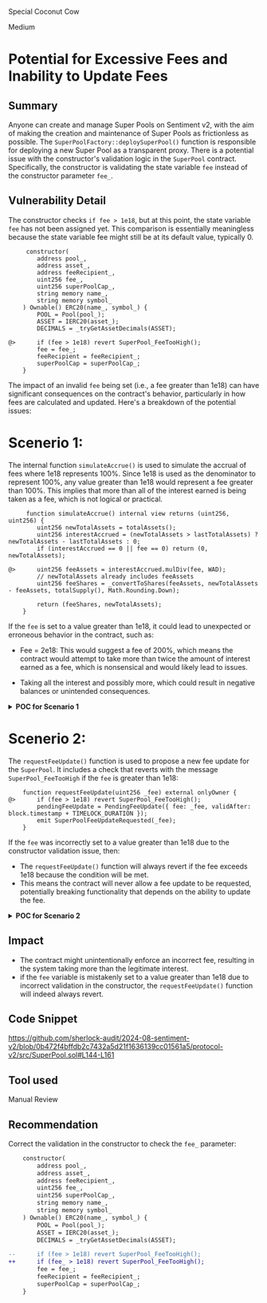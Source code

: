 Special Coconut Cow

Medium

# Potential for Excessive Fees and Inability to Update Fees

## Summary
Anyone can create and manage Super Pools on Sentiment v2, with the aim of making the creation and maintenance of Super Pools as frictionless as possible. The `SuperPoolFactory::deploySuperPool()` function is responsible for deploying a new Super Pool as a transparent proxy. There is a potential issue with the constructor's validation logic in the `SuperPool` contract. Specifically, the constructor is validating the state variable `fee` instead of the constructor parameter `fee_`.

## Vulnerability Detail
The constructor checks `if fee > 1e18`, but at this point, the state variable `fee` has not been assigned yet. This comparison is essentially meaningless because the state variable fee might still be at its default value, typically 0.
```solidity
     constructor(
        address pool_,
        address asset_,
        address feeRecipient_,
        uint256 fee_,
        uint256 superPoolCap_,
        string memory name_,
        string memory symbol_
    ) Ownable() ERC20(name_, symbol_) {
        POOL = Pool(pool_);
        ASSET = IERC20(asset_);
        DECIMALS = _tryGetAssetDecimals(ASSET);

@>      if (fee > 1e18) revert SuperPool_FeeTooHigh();
        fee = fee_;
        feeRecipient = feeRecipient_;
        superPoolCap = superPoolCap_;
    }
``` 
The impact of an invalid `fee` being set (i.e., a fee greater than 1e18) can have significant consequences on the contract's behavior, particularly in how fees are calculated and updated. Here's a breakdown of the potential issues:

# Scenerio 1:
The internal function `simulateAccrue()` is used to simulate the accrual of fees where 1e18 represents 100%. Since 1e18 is used as the denominator to represent 100%, any value greater than 1e18 would represent a fee greater than 100%. This implies that more than all of the interest earned is being taken as a fee, which is not logical or practical.
```solidity
     function simulateAccrue() internal view returns (uint256, uint256) {
        uint256 newTotalAssets = totalAssets();
        uint256 interestAccrued = (newTotalAssets > lastTotalAssets) ? newTotalAssets - lastTotalAssets : 0;
        if (interestAccrued == 0 || fee == 0) return (0, newTotalAssets);

@>      uint256 feeAssets = interestAccrued.mulDiv(fee, WAD);
        // newTotalAssets already includes feeAssets
        uint256 feeShares = _convertToShares(feeAssets, newTotalAssets - feeAssets, totalSupply(), Math.Rounding.Down);

        return (feeShares, newTotalAssets);
    }
```
If the `fee` is set to a value greater than 1e18, it could lead to unexpected or erroneous behavior in the contract, such as:
-   Fee = 2e18: This would suggest a fee of 200%, which means the contract would attempt to take more than twice the amount of interest earned as a fee, which is nonsensical and would likely lead to issues.

-  Taking all the interest and possibly more, which could result in negative balances or unintended consequences.

<details><summary><strong>POC for Scenario 1</strong></summary>
Extended from <a href="https://github.com/sherlock-audit/2024-08-sentiment-v2/blob/0b472f4bffdb2c7432a5d21f1636139cc01561a5/protocol-v2/test/core/Superpool.t.sol#L8" target="_blank">SuperPool.t.sol</a>

```solidity
       function testExcessiveInterest() public {
        address feeReceipient = makeAddr("feeReceipient");

        uint256 fee = 2e18;

        //deploy the SuperPool contract with fee > 1e18
        SuperPool superpool =
            new SuperPool(address(pool), address(asset1), feeReceipient, fee, 1_000_000 ether, "test", "test");

        superpool.addPool(linearRatePool, 100 ether);

        vm.startPrank(user);
        asset1.mint(user, 100 ether);
        asset1.approve(address(superpool), 100 ether);

        superpool.previewDeposit(100 ether);

        superpool.deposit(100 ether, user);
        vm.stopPrank();

        uint256 shares = superpool.balanceOf(user);
        uint256 assets = superpool.convertToAssets(shares);

        // coincidenal withdrawal can be covered without dipping into base pools
        asset1.mint(address(superpool), assets / 10);

        vm.prank(user);
        superpool.withdraw(assets / 10, user, user);

        //more than twice the amount of interest earned as a fee
        console2.log("feeReceipient->", superpool.balanceOf(feeReceipient));
    }
```
Run the following command to execute the POC: `forge test --match-test testExcessiveInterest -vvv`
</details>

# Scenerio 2:
The `requestFeeUpdate()` function is used to propose a new fee update for the `SuperPool`. It includes a check that reverts with the message `SuperPool_FeeTooHigh` if the `fee` is greater than 1e18:
```solidity
    function requestFeeUpdate(uint256 _fee) external onlyOwner {
@>      if (fee > 1e18) revert SuperPool_FeeTooHigh();
        pendingFeeUpdate = PendingFeeUpdate({ fee: _fee, validAfter: block.timestamp + TIMELOCK_DURATION });
        emit SuperPoolFeeUpdateRequested(_fee);
    }
```
If the `fee` was incorrectly set to a value greater than 1e18 due to the constructor validation issue, then:
-  The `requestFeeUpdate()` function will always revert if the fee exceeds 1e18 because the condition will be met.
-  This means the contract will never allow a fee update to be requested, potentially breaking functionality that depends on the ability to update the fee.

<details><summary><strong>POC for Scenario 2</strong></summary>
Extended from <a href="https://github.com/sherlock-audit/2024-08-sentiment-v2/blob/0b472f4bffdb2c7432a5d21f1636139cc01561a5/protocol-v2/test/core/Superpool.t.sol#L8" target="_blank">SuperPool.t.sol</a>

```solidity
    function testCannot_Update_Fee() public {
        
        uint256 fee = 2e18;

        // deploy the SuperPool contract with fee > 1e18
        SuperPool superpool =
            new SuperPool(address(pool), address(asset1), feeTo, fee, 1_000_000 ether, "test", "test");

        // Reverts once it is set to a value greater than 1e18, and no new updates can be proposed
        vm.expectRevert(SuperPool.SuperPool_FeeTooHigh.selector);
        superpool.requestFeeUpdate(0.01 ether);
        
     }
```
Run the following command to execute the POC: `forge test --match-test testCannot_Update_Fee`
</details>

## Impact
-  The contract might unintentionally enforce an incorrect fee, resulting in the system taking more than the legitimate interest.
-  if the `fee` variable is mistakenly set to a value greater than 1e18 due to incorrect validation in the constructor, the `requestFeeUpdate()` function will indeed always revert.
## Code Snippet
https://github.com/sherlock-audit/2024-08-sentiment-v2/blob/0b472f4bffdb2c7432a5d21f1636139cc01561a5/protocol-v2/src/SuperPool.sol#L144-L161

## Tool used
Manual Review

## Recommendation
Correct the validation in the constructor to check the `fee_` parameter:
```diff
    constructor(
        address pool_,
        address asset_,
        address feeRecipient_,
        uint256 fee_,
        uint256 superPoolCap_,
        string memory name_,
        string memory symbol_
    ) Ownable() ERC20(name_, symbol_) {
        POOL = Pool(pool_);
        ASSET = IERC20(asset_);
        DECIMALS = _tryGetAssetDecimals(ASSET);

--      if (fee > 1e18) revert SuperPool_FeeTooHigh();
++      if (fee_ > 1e18) revert SuperPool_FeeTooHigh();
        fee = fee_;
        feeRecipient = feeRecipient_;
        superPoolCap = superPoolCap_;
    }
```
